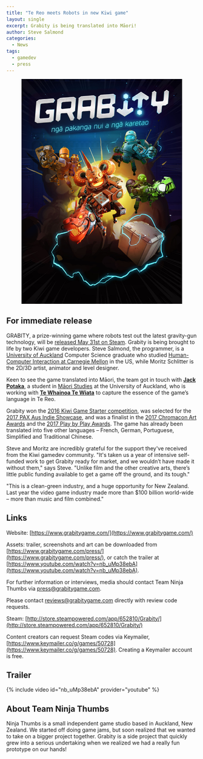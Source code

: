 ```yaml
---
title: "Te Reo meets Robots in new Kiwi game"
layout: single
excerpt: Grabity is being translated into Māori!
author: Steve Salmond
categories:
  - News
tags:
  - gamedev
  - press
---
```


<figure>
    <a href="/assets/images/Grabity_BoxArtTeReo.jpg"><img src="/assets/images/Grabity_BoxArtTeReo.jpg"></a>
</figure>

## For immediate release

GRABITY, a prize-winning game where robots test out the latest gravity-gun technology, will be [released May 31st on Steam](http://store.steampowered.com/app/652810/Grabity/).  Grabity is being brought to life by two Kiwi game developers. Steve Salmond, the programmer, is a [University of Auckland](https://www.auckland.ac.nz/en.html) Computer Science graduate who studied [Human-Computer Interaction at Carnegie Mellon](https://www.hcii.cmu.edu/) in the US, while Moritz Schlitter is the 2D/3D artist, animator and
level designer. 

Keen to see the game translated into Māori, the team got in touch with [**Jack Potaka**](https://www.facebook.com/potakx), a student in [Māori Studies](http://www.arts.auckland.ac.nz/en/about/schools-in-the-faculty-of-arts/te-wananga-o-waipapa/maori-studies.html) at the University of Auckland, who is working with [**Te Whainoa Te Wiata**](https://www.facebook.com/tewhainoa.tewiata) to capture the essence of the game’s language in Te Reo.

Grabity won the [2016 Kiwi Game Starter competition](https://nzgda.com/kiwi-game-starter-2016/), was selected for the [2017 PAX Aus Indie Showcase](http://aus.paxsite.com/indie/archive?year=2017), and was a finalist in the [2017 Chromacon Art Awards](https://chromacon.co.nz/art-awards/) and the [2017 Play by Play Awards](https://playbyplay.co.nz/2017-finalists/). The game has already been translated into five other languages – French, German,
Portuguese, Simplified and Traditional Chinese. 

Steve and Moritz are incredibly grateful for the support they've received from the Kiwi gamedev community. "It's taken us a year of intensive self-funded work to get Grabity ready for market, and we wouldn’t have made it without them," says Steve. "Unlike film and the other creative
arts, there’s little public funding available to get a game off the ground, and its tough."

"This is a clean-green industry, and a huge opportunity for New Zealand. Last year the video game industry made more than $100 billion world-wide – more than music and film combined."


## Links

Website: [https://www.grabitygame.com/](https://www.grabitygame.com/)

Assets: trailer, screenshots and art can be downloaded from [https://www.grabitygame.com/press/](https://www.grabitygame.com/press/), or catch the trailer at [https://www.youtube.com/watch?v=nb_uMp38ebA](https://www.youtube.com/watch?v=nb_uMp38ebA). 

For further information or interviews, media should contact Team Ninja Thumbs via [press@grabitygame.com](mailto:press@grabitygame.com).

Please contact [reviews@grabitygame.com](mailto:reviews@grabitygame.com) directly with review code requests.

Steam: [http://store.steampowered.com/app/652810/Grabity/](http://store.steampowered.com/app/652810/Grabity/)

Content creators can request Steam codes via Keymailer, [https://www.keymailer.co/g/games/50728](https://www.keymailer.co/g/games/50728). Creating a Keymailer account is free.

## Trailer

{% include video id="nb_uMp38ebA" provider="youtube" %}


## About Team Ninja Thumbs

Ninja Thumbs is a small independent game studio based in Auckland, New Zealand. We started off doing game jams, but soon realized that we wanted to take on a bigger project together. Grabity is a side project that quickly grew into a serious undertaking when we realized we had a really fun prototype on our hands!